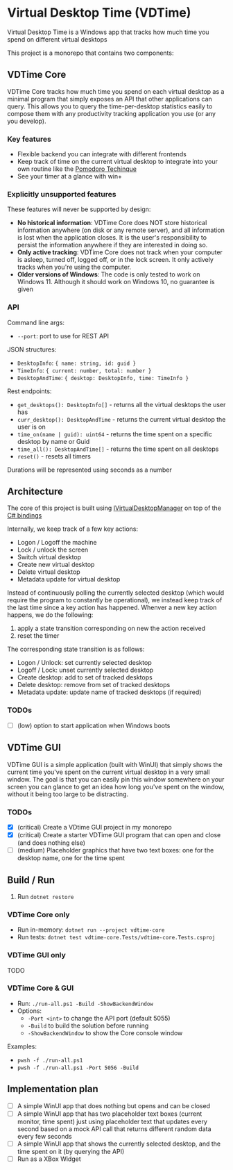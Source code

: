 # Virtual Desktop Time (VDTime)

Virtual Desktop Time is a Windows app that tracks how much time you spend on different virtual desktops

This project is a monorepo that contains two components:

## VDTime Core

VDTime Core tracks how much time you spend on each virtual desktop as a minimal program that simply exposes an API that other applications can query.
This allows you to query the time-per-desktop statistics easily to compose them with any productivity tracking application you use (or any you develop).

### Key features

- Flexible backend you can integrate with different frontends
- Keep track of time on the current virtual desktop to integrate into your own routine like the [Pomodoro Techinque](https://en.wikipedia.org/wiki/Pomodoro_Technique)
- See your timer at a glance with win+

### Explicitly unsupported features

These features will never be supported by design:

- **No historical information**: VDTime Core does NOT store historical information anywhere (on disk or any remote server), and all information is lost when the application closes. It is the user's responsibility to persist the information anywhere if they are interested in doing so.
- **Only active tracking**: VDTime Core does not track when your computer is asleep, turned off, logged off, or in the lock screen. It only actively tracks when you're using the computer.
- **Older versions of Windows**: The code is only tested to work on Windows 11. Although it should work on Windows 10, no guarantee is given

### API

Command line args:

- `--port`: port to use for REST API

JSON structures:

- `DesktopInfo`: `{ name: string, id: guid }`
- `TimeInfo`: `{ current: number, total: number }`
- `DesktopAndTime`: `{ desktop: DesktopInfo, time: TimeInfo }`

Rest endpoints:

- `get_desktops(): DesktopInfo[]` - returns all the virtual desktops the user has
- `curr_desktop(): DesktopAndTime` - returns the current virtual desktop the user is on
- `time_on(name | guid): uint64` - returns the time spent on a specific desktop by name or Guid
- `time_all(): DesktopAndTime[]` - returns the time spent on all desktops
- `reset()` - resets all timers

Durations will be represented using seconds as a number

## Architecture

The core of this project is built using [IVirtualDesktopManager](https://learn.microsoft.com/en-us/windows/win32/api/shobjidl_core/nn-shobjidl_core-ivirtualdesktopmanager?redirectedfrom=MSDN) on top of the [C# bindings](https://github.com/Slion/VirtualDesktop)

Internally, we keep track of a few key actions:

- Logon / Logoff the machine
- Lock / unlock the screen
- Switch virtual desktop
- Create new virtual desktop
- Delete virtual desktop
- Metadata update for virtual desktop

Instead of continuously polling the currently selected desktop (which would require the program to constantly be operational), we instead keep track of the last time since a key action has happened. Whenver a new key action happens, we do the following:

1. apply a state transition corresponding on new the action received
2. reset the timer

The corresponding state transition is as follows:

- Logon / Unlock: set currently selected desktop
- Logoff / Lock: unset currently selected desktop
- Create desktop: add to set of tracked desktops
- Delete desktop: remove from set of tracked desktops
- Metadata update: update name of tracked desktops (if required)

### TODOs

- [ ] (low) option to start application when Windows boots

## VDTime GUI

VDTime GUI is a simple application (built with WinUI) that simply shows the current time you've spent on the current virtual desktop in a very small window.
The goal is that you can easily pin this window somewhere on your screen you can glance to get an idea how long you've spent on the window, without it being too large to be distracting.

### TODOs

- [x] (critical) Create a VDtime GUI project in my monorepo
- [x] (critical) Create a starter VDTime GUI program that can open and close (and does nothing else)
- [ ] (medium) Placeholder graphics that have two text boxes: one for the desktop name, one for the time spent

## Build / Run

1. Run `dotnet restore`

### VDTime Core only

- Run in-memory: `dotnet run --project vdtime-core`
- Run tests: `dotnet test vdtime-core.Tests/vdtime-core.Tests.csproj`

### VDTime GUI only

TODO

### VDTime Core & GUI

- Run: `./run-all.ps1 -Build -ShowBackendWindow`
- Options:
  - `-Port <int>` to change the API port (default 5055)
  - `-Build` to build the solution before running
  - `-ShowBackendWindow` to show the Core console window

Examples:

- `pwsh -f ./run-all.ps1`
- `pwsh -f ./run-all.ps1 -Port 5056 -Build`

## Implementation plan

- [ ] A simple WinUI app that does nothing but opens and can be closed
- [ ] A simple WinUI app that has two placeholder text boxes (current monitor, time spent) just using placeholder text that updates every second based on a mock API call that returns different random data every few seconds
- [ ] A simple WinUI app that shows the currently selected desktop, and the time spent on it (by querying the API)
- [ ] Run as a XBox Widget
